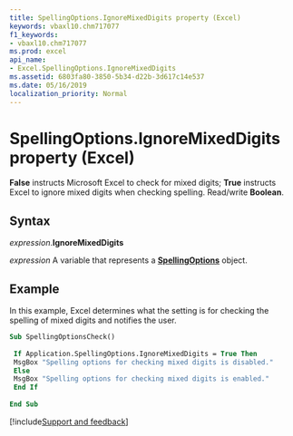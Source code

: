 ```yaml
---
title: SpellingOptions.IgnoreMixedDigits property (Excel)
keywords: vbaxl10.chm717077
f1_keywords:
- vbaxl10.chm717077
ms.prod: excel
api_name:
- Excel.SpellingOptions.IgnoreMixedDigits
ms.assetid: 6803fa80-3850-5b34-d22b-3d617c14e537
ms.date: 05/16/2019
localization_priority: Normal
---
```



# SpellingOptions.IgnoreMixedDigits property (Excel)

**False** instructs Microsoft Excel to check for mixed digits; **True** instructs Excel to ignore mixed digits when checking spelling. Read/write **Boolean**.


## Syntax

_expression_.**IgnoreMixedDigits**

_expression_ A variable that represents a **[SpellingOptions](Excel.SpellingOptions.md)** object.


## Example

In this example, Excel determines what the setting is for checking the spelling of mixed digits and notifies the user.

```vb
Sub SpellingOptionsCheck() 
 
 If Application.SpellingOptions.IgnoreMixedDigits = True Then 
 MsgBox "Spelling options for checking mixed digits is disabled." 
 Else 
 MsgBox "Spelling options for checking mixed digits is enabled." 
 End If 
 
End Sub
```



[!include[Support and feedback](~/includes/feedback-boilerplate.md)]